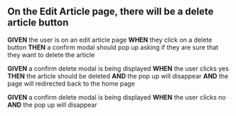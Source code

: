 ## On the Edit Article page, there will be a delete article button

**GIVEN** the user is on an edit article page
**WHEN** they click on a delete button
**THEN** a confirm modal should pop up asking if they are sure that they want to delete the article

**GIVEN** a confirm delete modal is being displayed
**WHEN** the user clicks yes
**THEN** the article should be deleted
**AND** the pop up will disappear
**AND** the page will redirected back to the home page

**GIVEN** a confirm delete modal is being displayed
**WHEN** the user clicks no 
**AND** the pop up will disappear

